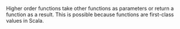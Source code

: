 Higher order functions take other functions as parameters or return a function as a result. This is possible because functions are first-class values in Scala.
<!--stackedit_data:
eyJoaXN0b3J5IjpbLTg5Mzc2ODg0LC0xMDc5NDM0MTM3LC01Nj
UxMTM2MzcsLTE1Njk5MDQxNDIsMTgxNDgzNDQyNywyMDI3MDU2
NjczLC0xMjU5ODkwMDYxLC0xNDUzNjgwNjksMTM0MjI3MjU4MS
wxNDQ2NDMyNjU1LDEyOTY1MjAwODYsLTIwODg3NDY2MTIsLTE4
NzYwNzQ2NjAsLTE1NTk1ODc2MDcsNzM4MDkwNjMwLC0xMTUwND
EyMTE2LDkwNzEyNzY3MywtMjA4ODc0NjYxMiwyMDM5NjM1NjIs
LTcxMDUyODcwXX0=
-->